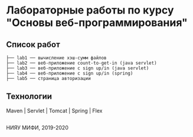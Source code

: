 # Лабораторные работы по курсу "Основы веб-программирования"

## Список работ
```
├── lab1 ── вычисление хэш-сумм файлов
├── lab2 ── веб-приложение count-to-get-in (java servlet)
├── lab3 ── веб-приложение с sign up/in (java servlet)
├── lab4 ── веб-приложение с sign up/in (spring)
├── lab5 ── страница авторизации
```
## Технологии
Maven | Servlet | Tomcat | Spring | Flex 

##


НИЯУ МИФИ, 2019-2020